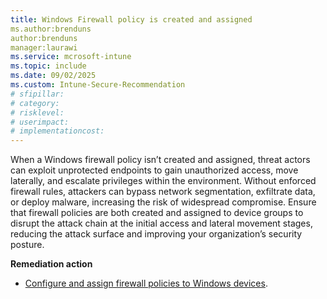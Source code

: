 ```yaml
---
title: Windows Firewall policy is created and assigned
ms.author:brenduns
author:brenduns
manager:laurawi
ms.service: mcrosoft-intune
ms.topic: include
ms.date: 09/02/2025
ms.custom: Intune-Secure-Recommendation
# sfipillar: 
# category: 
# risklevel: 
# userimpact: 
# implementationcost: 
---
```


When a Windows firewall policy isn’t created and assigned, threat actors can exploit unprotected endpoints to gain unauthorized access, move laterally, and escalate privileges within the environment. Without enforced firewall rules, attackers can bypass network segmentation, exfiltrate data, or deploy malware, increasing the risk of widespread compromise. Ensure that firewall policies are both created and assigned to device groups to disrupt the attack chain at the initial access and lateral movement stages, reducing the attack surface and improving your organization’s security posture.

**Remediation action**

- [Configure and assign firewall policies to Windows devices](/intune/intune-service/protect/endpoint-security-firewall-policy).
